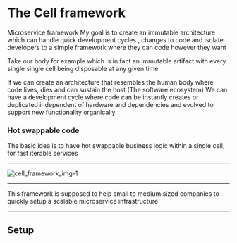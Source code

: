 # The Cell framework 
Microservice framework
My goal is to create an immutable architecture which can handle quick development cycles
, changes to code and isolate developers to a simple framework where they can code however they want

Take our body for example which is in fact an immutable artifact with every single single cell being
disposable at any given time 

If we can create an architecture that resembles the human body where code lives, dies and
can sustain the host (The software ecosystem) We can have a development cycle where
code can be instantly creates or duplicated independent of hardware and dependencies 
and evolved to support new functionality organically 

### Hot swappable code 

The basic idea is to have hot swappable business logic within a single cell, for fast iterable services 

---

![cell_framework_img-1](https://lh6.googleusercontent.com/nwsMiCIuOCcat4rizFy-xauHYvWDXAs87YzK3dVtNNsRxjgW7-KEvUonLxGCWvaYBgm3P_tEdv6EcN6Gpafk=w1920-h976-rw)

---

This framework is supposed to help small to medium sized companies to quickly setup a scalable microservice infrastructure

---

## Setup


